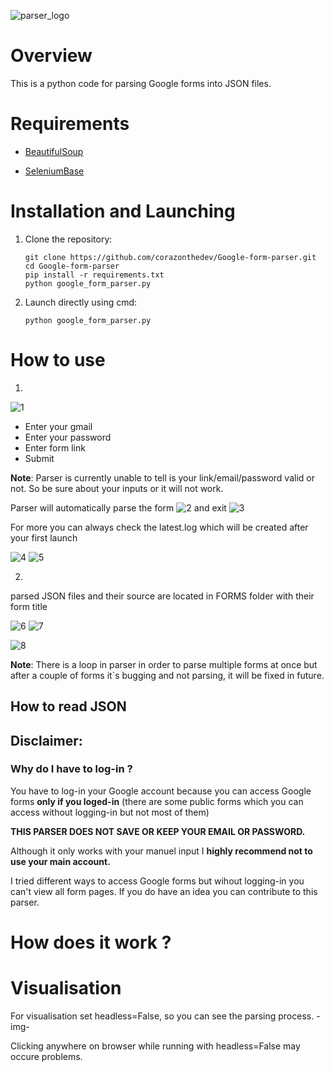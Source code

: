 ![parser_logo](https://github.com/corazonthedev/Google-form-parser/assets/137296314/3573a403-0aa4-46f1-9fc3-bbdaf7601e94)

# Overview

This is a python code for parsing Google forms into JSON files.

# Requirements
- [BeautifulSoup](https://www.crummy.com/software/BeautifulSoup/bs4/doc/)
  
- [SeleniumBase](https://seleniumbase.io/)


# Installation and Launching
1. Clone the repository:
   ```console
   git clone https://github.com/corazonthedev/Google-form-parser.git
   cd Google-form-parser
   pip install -r requirements.txt
   python google_form_parser.py
   ```

2. Launch directly using cmd:
    ```console
    python google_form_parser.py
    ```
# How to use
  1.
  ![1](https://github.com/corazonthedev/Google-form-parser/assets/137296314/dac9885a-34a3-4470-baf6-38fa36ddf819)

  
  - Enter your gmail
  - Enter your password
  - Enter form link
  - Submit

**Note**: Parser is currently unable to tell is your link/email/password valid or not. So be sure about your inputs or it will not work.


Parser will automatically parse the form 
![2](https://github.com/corazonthedev/Google-form-parser/assets/137296314/1bdea6a0-bac0-47f8-a6d4-eb56b3144e14)
and exit
![3](https://github.com/corazonthedev/Google-form-parser/assets/137296314/803536f8-3bde-46c7-9bc2-9eb5f342bd64)


For more you can always check the latest.log which will be created after your first launch

![4](https://github.com/corazonthedev/Google-form-parser/assets/137296314/047851ff-95db-4ca0-b168-1bb6a80f8ec9)
![5](https://github.com/corazonthedev/Google-form-parser/assets/137296314/c345e1b2-d528-45b9-8b50-ea8790db3bfe)


  2.
  parsed JSON files and their source are located in FORMS folder with their form title

  ![6](https://github.com/corazonthedev/Google-form-parser/assets/137296314/4841f556-57f0-4844-9f2e-eab9408f8f95)
  ![7](https://github.com/corazonthedev/Google-form-parser/assets/137296314/77915cd1-772a-4e8a-8a96-6b1fbb223f4c)

  
  ![8](https://github.com/corazonthedev/Google-form-parser/assets/137296314/97e16317-3c2b-4fb6-8847-680bc674c278)


  **Note**: There is a loop in parser in order to parse multiple forms at once but after a couple of forms it`s bugging and not parsing, it will be fixed in future.

## How to read JSON
  
## Disclaimer:

### Why do I have to log-in ?
  You have to log-in your Google account because you can access Google forms **only if you loged-in** (there are some public forms which you can access without logging-in but not most of them)

__THIS PARSER DOES NOT SAVE OR KEEP YOUR EMAIL OR PASSWORD.__

Although it only works with your manuel input I **highly recommend not to use your main account.**

I tried different ways to access Google forms but wihout logging-in you can't view all form pages. If you do have an idea you can contribute to this parser.

# How does it work ?


# Visualisation
For visualisation set headless=False, so you can see the parsing process. 
-img-

Clicking anywhere on browser while running with headless=False may occure problems.



